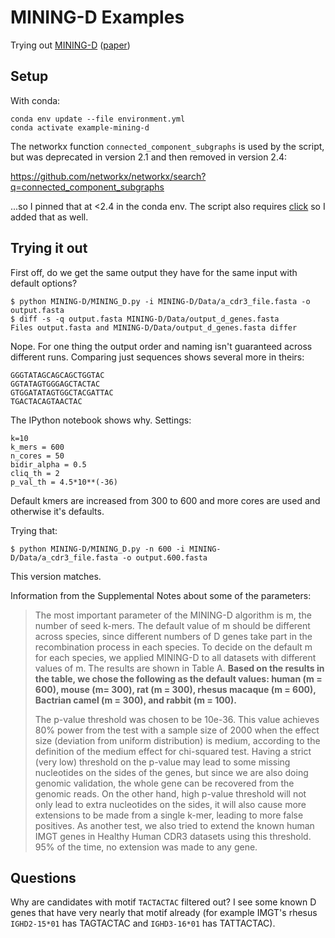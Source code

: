 # MINING-D Examples

Trying out [MINING-D] ([paper](https://doi.org/10.1371/journal.pcbi.1007837))

## Setup

With conda:

    conda env update --file environment.yml
    conda activate example-mining-d

The networkx function `connected_component_subgraphs` is used by the script,
but was deprecated in version 2.1 and then removed in version 2.4:

<https://github.com/networkx/networkx/search?q=connected_component_subgraphs>

...so I pinned that at <2.4 in the conda env.  The script also requires [click]
so I added that as well.

## Trying it out

First off, do we get the same output they have for the same input with default
options?

    $ python MINING-D/MINING_D.py -i MINING-D/Data/a_cdr3_file.fasta -o output.fasta
    $ diff -s -q output.fasta MINING-D/Data/output_d_genes.fasta
    Files output.fasta and MINING-D/Data/output_d_genes.fasta differ

Nope.  For one thing the output order and naming isn't guaranteed across
different runs.  Comparing just sequences shows several more in theirs:

    GGGTATAGCAGCAGCTGGTAC
    GGTATAGTGGGAGCTACTAC
    GTGGATATAGTGGCTACGATTAC
    TGACTACAGTAACTAC

The IPython notebook shows why.  Settings:

    k=10
    k_mers = 600
    n_cores = 50
    bidir_alpha = 0.5
    cliq_th = 2
    p_val_th = 4.5*10**(-36)

Default kmers are increased from 300 to 600 and more cores are used and
otherwise it's defaults.

Trying that:

    $ python MINING-D/MINING_D.py -n 600 -i MINING-D/Data/a_cdr3_file.fasta -o output.600.fasta

This version matches.

Information from the Supplemental Notes about some of the parameters:

> The most important parameter of the MINING-D algorithm is m, the number of
> seed k-mers. The default value of m should be different across species, since
> different numbers of D genes take part in the recombination process in each
> species. To decide on the default m for each species, we applied MINING-D to
> all datasets with different values of m. The results are shown in Table A.
> **Based on the results in the table, we chose the following as the default
> values: human (m = 600), mouse (m= 300), rat (m = 300), rhesus macaque (m =
> 600), Bactrian camel (m = 300), and rabbit (m = 100).**
>
> The p-value threshold was chosen to be 10e-36. This value achieves 80% power
> from the test with a sample size of 2000 when the effect size (deviation from
> uniform distribution) is medium, according to the definition of the medium
> effect for chi-squared test. Having a strict (very low) threshold on the
> p-value may lead to some missing nucleotides on the sides of the genes, but
> since we are also doing genomic validation, the whole gene can be recovered
> from the genomic reads. On the other hand, high p-value threshold will not
> only lead to extra nucleotides on the sides, it will also cause more
> extensions to be made from a single k-mer, leading to more false positives.
> As another test, we also tried to extend the known human IMGT genes in
> Healthy Human CDR3 datasets using this threshold. 95% of the time, no
> extension was made to any gene.

## Questions

Why are candidates with motif `TACTACTAC` filtered out?  I see some known D
genes that have very nearly that motif already (for example IMGT's rhesus
`IGHD2-15*01` has TAGTACTAC and `IGHD3-16*01` has TATTACTAC).

[MINING-D]: https://github.com/vinnub/MINING-D
[click]: https://palletsprojects.com/p/click/
